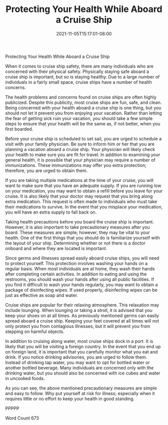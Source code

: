 ﻿---
title: "Protecting Your Health While Aboard a Cruise Ship"
date: 2021-11-05T15:17:01-08:00
description: "Cruise Ships Tips for Web Success"
featured_image: "/images/Cruise Ships.jpg"
tags: ["Cruise Ships"]
---

Protecting Your Health While Aboard a Cruise Ship

When it comes to cruise ship safety, there are many individuals who are concerned with their physical safety.  Physically staying safe aboard a cruise ship is important, but so is staying healthy.  Due to a large number of individuals in a fairly small space, cruise ships have a number of health concerns. 

The health problems and concerns found on cruise ships are often highly publicized.  Despite this publicity, most cruise ships are fun, safe, and clean.  Being concerned with your health aboard a cruise ship is one thing, but you should not let it prevent you from enjoying your vacation.  Rather than letting the fear of getting sick ruin your vacation, you should take a few simple steps to ensure that your health will be the same as, if not better, when you first boarded.

Before your cruise ship is scheduled to set sail, you are urged to schedule a visit with your family physician.  Be sure to inform him or her that you are planning a vacation aboard a cruise ship.  Your physician will likely check your health to make sure you are fit for travel.  In addition to examining your general health, it is possible that your physician may require a number of immunizations.  These immunizations may offer you extra protection; therefore, you are urged to obtain them.

If you are taking multiple medications at the time of your cruise, you will want to make sure that you have an adequate supply.  If you are running low on your medication, you may want to obtain a refill before you leave for your cruise.  It is also likely that your doctor may request that you bring along extra medication.  This request is often made to individuals who must take their medications to survive.  In the event that you misplace your medication, you will have an extra supply to fall back on.

Taking health precautions before you board the cruise ship is important.  However, it is also important to take precautionary measures after you board.  These measures are simple; however, they may be vital to your health.  One of the first things that you should do is familiarize yourself with the layout of your ship.  Determining whether or not there is a doctor onboard and where they are located is important.  

Since germs and illnesses spread easily aboard cruise ships, you will need to protect yourself.  This protection involves washing your hands on a regular basis. When most individuals are at home, they wash their hands after completing certain activities.  In addition to eating and using the restrooms, you should wash your hands after using all public facilities.  If you find it difficult to wash your hands regularly, you may want to obtain a package of disinfecting wipes.  If used properly, disinfecting wipes can be just as effective as soap and water.

Cruise ships are popular for their relaxing atmosphere.  This relaxation may include lounging.  When lounging or taking a stroll, it is advised that you keep your shoes on at all times.  As previously mentioned germs can easily spread aboard a cruise ship.  Keeping your feet covered at all times will not only protect you from contagious illnesses, but it will prevent you from stepping on harmful objects.  

In addition to cruising along water, most cruise ships dock in a port. It is likely that you will be visiting a foreign country.  In the event that you end up on foreign land, it is important that you carefully monitor what you eat and drink.  If you notice drinking advisories, you are urged to follow them.  Instead of drinking tap water, you may want to opt for bottled water or another bottled beverage.  Many individuals are concerned only with the drinking water, but you should also be concerned with ice cubes and water in uncooked foods. 

As you can see, the above mentioned precautionary measures are simple and easy to follow.  Why put yourself at risk for illness; especially when it requires little or no effort to keep your health in good standing.

PPPPP

Word Count 673

